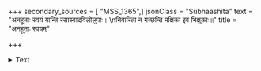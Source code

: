+++
secondary_sources = [ "MSS_1365",]
jsonClass = "Subhaashita"
text = "अनहूताः स्वयं यान्ति रसास्वादविलोलुपाः।  \nनिवारिता न गच्छन्ति मक्षिका इव भिक्षुकाः॥"
title = "अनहूताः स्वयम्"

+++

<details><summary>Text</summary>

अनहूताः स्वयं यान्ति रसास्वादविलोलुपाः।  
निवारिता न गच्छन्ति मक्षिका इव भिक्षुकाः॥
</details>
